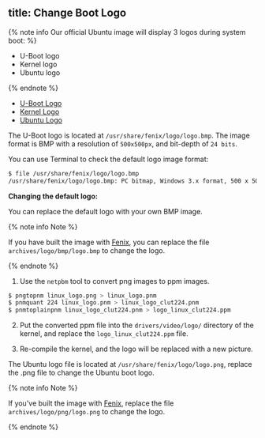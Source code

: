 title: Change Boot Logo
---

{% note info Our official Ubuntu image will display 3 logos during system boot: %}

* U-Boot logo
* Kernel logo
* Ubuntu logo

{% endnote %}

<ul class="nav nav-tabs" id="myTab" role="tablist">
  <li class="nav-item" role="presentation">
    <a class="nav-link active" id="uboot-tab" data-toggle="tab" href="#uboot" role="tab" aria-controls="uboot" aria-selected="true">U-Boot Logo</a>
  </li>
  <li class="nav-item" role="presentation">
    <a class="nav-link" id="kernel-tab" data-toggle="tab" href="#kernel" role="tab" aria-controls="kernel" aria-selected="false">Kernel Logo</a>
  </li>
  <li class="nav-item" role="presentation">
    <a class="nav-link" id="ubuntu-tab" data-toggle="tab" href="#ubuntu" role="tab" aria-controls="ubuntu" aria-selected="false">Ubuntu Logo</a>
  </li>
</ul>
<div class="tab-content" id="myTabContent">
<div class="tab-pane fade show active" id="uboot" role="tabpanel" aria-labelledby="uboot-tab">

The U-Boot logo is located at `/usr/share/fenix/logo/logo.bmp`.
The image format is BMP with a resolution of `500x500px`, and bit-depth of `24 bits`.

You can use Terminal to check the default logo image format:

```bash
$ file /usr/share/fenix/logo/logo.bmp
/usr/share/fenix/logo/logo.bmp: PC bitmap, Windows 3.x format, 500 x 500 x 24, image size 750002, resolution 2834 x 2834 px/m, cbSize 750056, bits offset 54
```

**Changing the default logo:**

You can replace the default logo with your own BMP image.

{% note info Note %}

If you have built the image with [Fenix](https://github.com/khadas/fenix), you can replace the file `archives/logo/bmp/logo.bmp` to change the logo.

{% endnote %}

</div>
<div class="tab-pane fade show" id="kernel" role="tabpanel" aria-labelledby="kernel-tab">

1. Use the `netpbm` tool to convert png images to ppm images.

```sh
$ pngtopnm linux_logo.png > linux_logo.pnm
$ pnmquant 224 linux_logo.pnm > linux_logo_clut224.pnm
$ pnmtoplainpnm linux_logo_clut224.pnm > logo_linux_clut224.ppm
```

2. Put the converted ppm file into the `drivers/video/logo/` directory of the kernel, and replace the `logo_linux_clut224.ppm` file.

3. Re-compile the kernel, and the logo will be replaced with a new picture.

</div>
<div class="tab-pane fade show" id="ubuntu" role="tabpanel" aria-labelledby="ubuntu-tab">

The Ubuntu logo file is located at `/usr/share/fenix/logo/logo.png`, replace the .png file to change the Ubuntu boot logo.

{% note info Note %}

If you've built the image with [Fenix](https://github.com/khadas/fenix), replace the file `archives/logo/png/logo.png` to change the logo.

{% endnote %}

</div>
</div>
